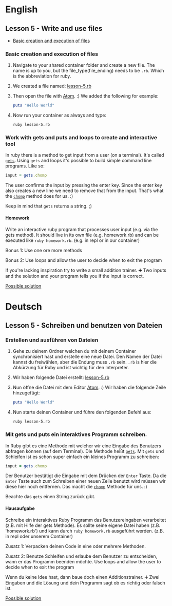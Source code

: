 # English

## Lesson 5 - Write and use files

- [Basic creation and execution of files](#basic-creation-and-execution-of-files)

### Basic creation and execution of files

1. Navigate to your shared container folder and create a new file. The name is up to you, but the file_type(file_ending) needs to be `.rb`.
   Which is the abbreviation for ruby.

2. We created a file named: [lesson-5.rb](/lessons/examples/lesson-5.rb)

3. Then open the file with [Atom](https://atom.io). :)
   We added the following for example:
   ```ruby
   puts "Hello World"
   ```

4. Now run your container as always and type:
   ```shell
   ruby lesson-5.rb
   ```
   
### Work with gets and puts and loops to create and interactive tool

In ruby there is a method to get input from a user (on a terminal). It's called [`gets`](https://rubyapi.org/2.7/o/kernel#method-i-gets).
Using `gets` and loops it's possible to build simple command line programs. Like so:

```ruby
input = gets.chomp
```

The user confirms the input by pressing the enter key. Since the enter key also creates a new line we need to remove that from the input. That's what the [`chomp`](https://rubyapi.org/2.7/o/string#method-i-chomp) method does for us. :)

Keep in mind that `gets` returns a string. ;)

#### Homework

Write an interactive ruby program that processes user input (e.g. via the gets method). It should live in its own file (e.g. homework.rb) and can be executed like `ruby homework.rb`. (e.g. in repl or in our container)

Bonus 1:
Use one ore more methods

Bonus 2:
Use loops and allow the user to decide when to exit the program

If you're lacking inspiration try to write a small addition trainer. ➕
Two inputs and the solution and your program tells you if the input is correct.

[Possible solution](/lessons/examples/lesson-5-calc.rb)

# Deutsch

## Lesson 5 - Schreiben und benutzen von Dateien

### Erstellen und ausführen von Dateien

1. Gehe zu deinem Ordner welchen du mit deinem Container synchronisiert hast und erstelle eine neue Datei. Den Namen der Datei kannst du freiwählen, aber die Endung muss `.rb` sein. `.rb` is hier die Abkürzung für Ruby und ist wichtig für den Interpreter.

2. Wir haben folgende Datei erstellt: [lesson-5.rb](/lessons/examples/lesson-5.rb)

3. Nun öffne die Datei mit dem Editor [Atom](https://atom.io). :)
   Wir haben die folgende Zeile hinzugefügt:
   ```ruby
   puts "Hello World"
   ```

4. Nun starte deinen Container und führe den folgenden Befehl aus:
   ```shell
   ruby lesson-5.rb
   ```
   
### Mit gets und puts ein interaktives Programm schreiben.

In Ruby gibt es eine Methode mit welcher wir eine Eingabe des Benutzers abfragen können (auf dem Terminal). Die Methode heißt [`gets`](https://rubyapi.org/2.7/o/kernel#method-i-gets).
Mit `gets` und Schleifen ist es schon super einfach ein kleines Programm zu schreiben: 

```ruby
input = gets.chomp
```

Der Benutzer bestätigt die Eingabe mit dem Drücken der `Enter` Taste. Da die `Enter` Taste auch zum Schreiben einer neuen Zeile benutzt wird müssen wir diese hier noch entfernen. Das macht die [`chomp`](https://rubyapi.org/2.7/o/string#method-i-chomp) Methode für uns. :)

Beachte das `gets` einen String zurück gibt.

#### Hausaufgabe

Schreibe ein interaktives Ruby Programm das Benutzereingaben verarbeitet (z.B. mit Hilfe der gets Methode). Es sollte seine eigene Datei haben (z.B. 'homework.rb') und kann durch `ruby homework.rb` ausgeführt werden. (z.B. in repl oder unserem Container)

Zusatz 1:
Verpacken deinen Code in eine oder mehrere Methoden.

Zusatz 2:
Benutze Schleifen und erlaube dem Benutzer zu entscheiden, wann er das Programm beenden möchte.
Use loops and allow the user to decide when to exit the program

Wenn du keine Idee hast, dann baue doch einen Additionstrainer. ➕
Zwei Eingaben und die Lösung und dein Programm sagt ob es richtig oder falsch ist.
  
[Possible solution](/lessons/examples/lesson-5-calc.rb)
